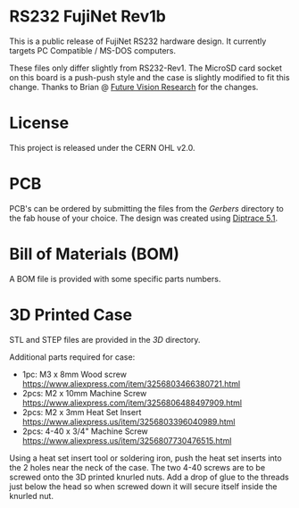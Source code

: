# RS232 FujiNet Rev1b

This is a public release of FujiNet RS232 hardware design. It currently targets PC Compatible / MS-DOS computers.

These files only differ slightly from RS232-Rev1. The MicroSD card socket on this board is a push-push style and the case is slightly modified to fit this change. Thanks to Brian @ [Future Vision Research](https://fvresearch.com) for the changes.

# License

This project is released under the CERN OHL v2.0.

# PCB

PCB's can be ordered by submitting the files from the _Gerbers_ directory to the fab house of your choice. The design was created using [Diptrace 5.1](https://diptrace.com).

# Bill of Materials (BOM)

A BOM file is provided with some specific parts numbers.

# 3D Printed Case

STL and STEP files are provided in the _3D_ directory.

Additional parts required for case:
 * 1pc: M3 x 8mm Wood screw https://www.aliexpress.com/item/3256803466380721.html
 * 2pcs: M2 x 10mm Machine Screw https://www.aliexpress.com/item/3256806488497909.html
 * 2pcs: M2 x 3mm Heat Set Insert https://www.aliexpress.us/item/3256803396040989.html
 * 2pcs: 4-40 x 3/4" Machine Screw https://www.aliexpress.us/item/3256807730476515.html

Using a heat set insert tool or soldering iron, push the heat set inserts into the 2 holes near the neck of the case. The two 4-40 screws are to be screwed onto the 3D printed knurled nuts. Add a drop of glue to the threads just below the head so when screwed down it will secure itself inside the knurled nut.
